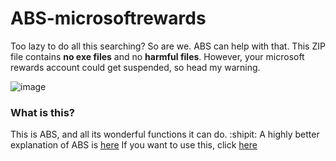 # ABS-microsoftrewards
Too lazy to do all this searching? So are we.
ABS can help with that. This ZIP file contains **no exe files** and no **harmful files**. However, your microsoft rewards account
could get suspended, so head my warning.

![image](https://user-images.githubusercontent.com/109978676/203346443-1f14b94b-1387-467c-b8b0-f749f75ba0eb.png)
### What is this?
This is ABS, and all its wonderful functions it can do. :shipit: A highly better explanation of ABS is [here](ABS-FAQ.md)
If you want to use this, click [here](https://github.com/judas-js/ABS-microsoftrewards/raw/main/ABS-20221122T144517Z-001.zip)
